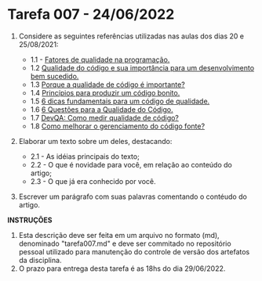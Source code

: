 # Tarefa 007 - 24/06/2022

1. Considere as seguintes referências utilizadas nas aulas dos dias 20 e 25/08/2021:
   * 1.1 - [Fatores de qualidade na programação.](https://www.devmedia.com.br/fatores-de-qualidade-na-programacao/29780)
   * 1.2 [Qualidade do código e sua importância para um desenvolvimento bem sucedido.](https://bring.com.br/blog/2019/09/10/qualidade-do-codigo-e-sua-importancia-para-um-desenvolvimento-bem-sucedido/)
   * 1.3 [Porque a qualidade de código é importante?](https://ezdevs.com.br/porque-a-qualidade-de-codigo-e-importante/)
   * 1.4 [Princípios para produzir um código bonito.](https://www.profissionaisti.com.br/principios-para-produzir-um-codigo-bonito/)
   * 1.5 [6 dicas fundamentais para um código de qualidade.](https://www.youtube.com/watch?v=MMAu_1KMcMA)
   * 1.6 [6 Questões para a Qualidade do Código.](https://vizir.com.br/2016/09/6-questoes-para-a-qualidade-do-codigo-ruby-conf-br-4/)
   * 1.7 [DevQA: Como medir qualidade de código?](https://kamillaqueiroz.medium.com/devqa-como-medir-qualidade-de-código-6149fada1e)
   * 1.8 [Como melhorar o gerenciamento do código fonte?](https://gaea.com.br/como-melhorar-o-gerenciamento-de-codigo-fonte/)

2. Elaborar um texto sobre um deles, destacando:
   * 2.1 - As idéias principais do texto;
   * 2.2 - O que é novidade para você, em relação ao conteúdo do artigo;
   * 2.3 - O que já era conhecido por você.


3. Escrever um parágrafo com suas palavras comentando o contéudo do artigo.


**INSTRUÇÕES**
1. Esta descrição deve ser feita em um arquivo no formato (md), denominado "tarefa007.md" e deve ser commitado no repositório pessoal utilizado para manutenção do controle de versão dos artefatos da disciplina.
2. O prazo para entrega desta tarefa é as 18hs do dia 29/06/2022.
